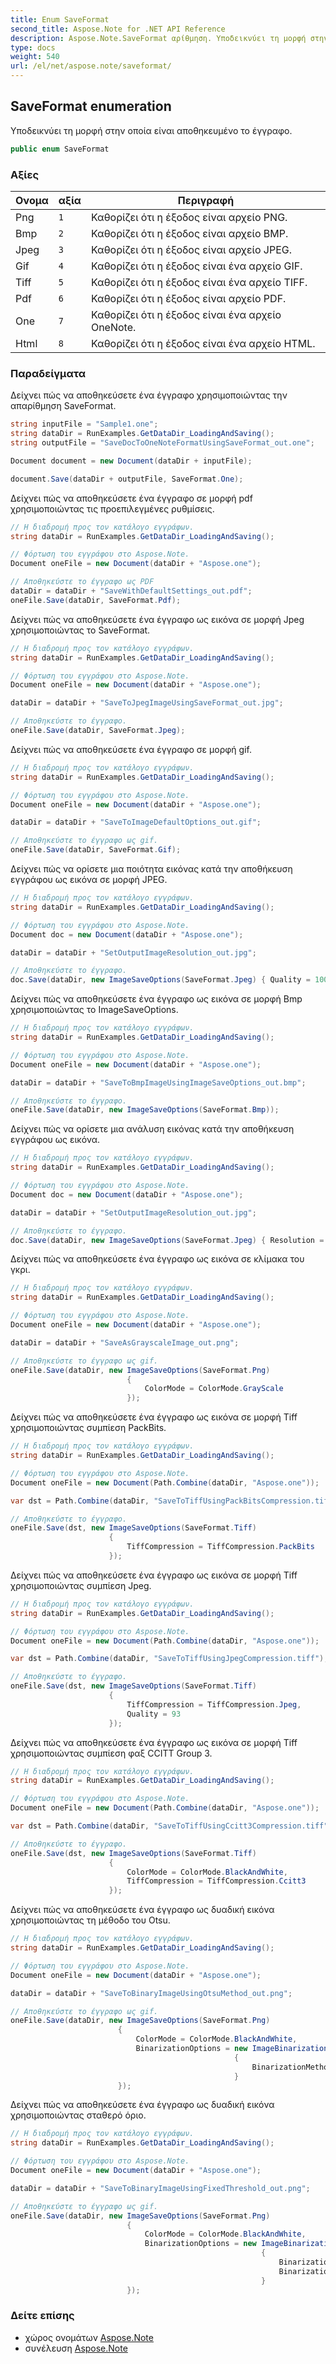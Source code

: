 ```yaml
---
title: Enum SaveFormat
second_title: Aspose.Note for .NET API Reference
description: Aspose.Note.SaveFormat αρίθμηση. Υποδεικνύει τη μορφή στην οποία είναι αποθηκευμένο το έγγραφο.
type: docs
weight: 540
url: /el/net/aspose.note/saveformat/
---
```

## SaveFormat enumeration

Υποδεικνύει τη μορφή στην οποία είναι αποθηκευμένο το έγγραφο.

```csharp
public enum SaveFormat
```

### Αξίες

| Ονομα | αξία | Περιγραφή |
| --- | --- | --- |
| Png | `1` | Καθορίζει ότι η έξοδος είναι αρχείο PNG. |
| Bmp | `2` | Καθορίζει ότι η έξοδος είναι αρχείο BMP. |
| Jpeg | `3` | Καθορίζει ότι η έξοδος είναι αρχείο JPEG. |
| Gif | `4` | Καθορίζει ότι η έξοδος είναι ένα αρχείο GIF. |
| Tiff | `5` | Καθορίζει ότι η έξοδος είναι ένα αρχείο TIFF. |
| Pdf | `6` | Καθορίζει ότι η έξοδος είναι αρχείο PDF. |
| One | `7` | Καθορίζει ότι η έξοδος είναι ένα αρχείο OneNote. |
| Html | `8` | Καθορίζει ότι η έξοδος είναι ένα αρχείο HTML. |

### Παραδείγματα

Δείχνει πώς να αποθηκεύσετε ένα έγγραφο χρησιμοποιώντας την απαρίθμηση SaveFormat.

```csharp
string inputFile = "Sample1.one";
string dataDir = RunExamples.GetDataDir_LoadingAndSaving();
string outputFile = "SaveDocToOneNoteFormatUsingSaveFormat_out.one";

Document document = new Document(dataDir + inputFile);

document.Save(dataDir + outputFile, SaveFormat.One);
```

Δείχνει πώς να αποθηκεύσετε ένα έγγραφο σε μορφή pdf χρησιμοποιώντας τις προεπιλεγμένες ρυθμίσεις.

```csharp
// Η διαδρομή προς τον κατάλογο εγγράφων.
string dataDir = RunExamples.GetDataDir_LoadingAndSaving();

// Φόρτωση του εγγράφου στο Aspose.Note.
Document oneFile = new Document(dataDir + "Aspose.one");

// Αποθηκεύστε το έγγραφο ως PDF
dataDir = dataDir + "SaveWithDefaultSettings_out.pdf";
oneFile.Save(dataDir, SaveFormat.Pdf);
```

Δείχνει πώς να αποθηκεύσετε ένα έγγραφο ως εικόνα σε μορφή Jpeg χρησιμοποιώντας το SaveFormat.

```csharp
// Η διαδρομή προς τον κατάλογο εγγράφων.
string dataDir = RunExamples.GetDataDir_LoadingAndSaving();

// Φόρτωση του εγγράφου στο Aspose.Note.
Document oneFile = new Document(dataDir + "Aspose.one");

dataDir = dataDir + "SaveToJpegImageUsingSaveFormat_out.jpg";

// Αποθηκεύστε το έγγραφο.
oneFile.Save(dataDir, SaveFormat.Jpeg);
```

Δείχνει πώς να αποθηκεύσετε ένα έγγραφο σε μορφή gif.

```csharp
// Η διαδρομή προς τον κατάλογο εγγράφων.
string dataDir = RunExamples.GetDataDir_LoadingAndSaving();

// Φόρτωση του εγγράφου στο Aspose.Note.
Document oneFile = new Document(dataDir + "Aspose.one");

dataDir = dataDir + "SaveToImageDefaultOptions_out.gif";

// Αποθηκεύστε το έγγραφο ως gif.
oneFile.Save(dataDir, SaveFormat.Gif);
```

Δείχνει πώς να ορίσετε μια ποιότητα εικόνας κατά την αποθήκευση εγγράφου ως εικόνα σε μορφή JPEG.

```csharp
// Η διαδρομή προς τον κατάλογο εγγράφων.
string dataDir = RunExamples.GetDataDir_LoadingAndSaving();

// Φόρτωση του εγγράφου στο Aspose.Note.
Document doc = new Document(dataDir + "Aspose.one");

dataDir = dataDir + "SetOutputImageResolution_out.jpg";

// Αποθηκεύστε το έγγραφο.
doc.Save(dataDir, new ImageSaveOptions(SaveFormat.Jpeg) { Quality = 100 });
```

Δείχνει πώς να αποθηκεύσετε ένα έγγραφο ως εικόνα σε μορφή Bmp χρησιμοποιώντας το ImageSaveOptions.

```csharp
// Η διαδρομή προς τον κατάλογο εγγράφων.
string dataDir = RunExamples.GetDataDir_LoadingAndSaving();

// Φόρτωση του εγγράφου στο Aspose.Note.
Document oneFile = new Document(dataDir + "Aspose.one");

dataDir = dataDir + "SaveToBmpImageUsingImageSaveOptions_out.bmp";

// Αποθηκεύστε το έγγραφο.
oneFile.Save(dataDir, new ImageSaveOptions(SaveFormat.Bmp));
```

Δείχνει πώς να ορίσετε μια ανάλυση εικόνας κατά την αποθήκευση εγγράφου ως εικόνα.

```csharp
// Η διαδρομή προς τον κατάλογο εγγράφων.
string dataDir = RunExamples.GetDataDir_LoadingAndSaving();

// Φόρτωση του εγγράφου στο Aspose.Note.
Document doc = new Document(dataDir + "Aspose.one");

dataDir = dataDir + "SetOutputImageResolution_out.jpg";

// Αποθηκεύστε το έγγραφο.
doc.Save(dataDir, new ImageSaveOptions(SaveFormat.Jpeg) { Resolution = 220 });
```

Δείχνει πώς να αποθηκεύσετε ένα έγγραφο ως εικόνα σε κλίμακα του γκρι.

```csharp
// Η διαδρομή προς τον κατάλογο εγγράφων.
string dataDir = RunExamples.GetDataDir_LoadingAndSaving();

// Φόρτωση του εγγράφου στο Aspose.Note.
Document oneFile = new Document(dataDir + "Aspose.one");

dataDir = dataDir + "SaveAsGrayscaleImage_out.png";

// Αποθηκεύστε το έγγραφο ως gif.
oneFile.Save(dataDir, new ImageSaveOptions(SaveFormat.Png)
                          {
                              ColorMode = ColorMode.GrayScale
                          });
```

Δείχνει πώς να αποθηκεύσετε ένα έγγραφο ως εικόνα σε μορφή Tiff χρησιμοποιώντας συμπίεση PackBits.

```csharp
// Η διαδρομή προς τον κατάλογο εγγράφων.
string dataDir = RunExamples.GetDataDir_LoadingAndSaving();

// Φόρτωση του εγγράφου στο Aspose.Note.
Document oneFile = new Document(Path.Combine(dataDir, "Aspose.one"));

var dst = Path.Combine(dataDir, "SaveToTiffUsingPackBitsCompression.tiff");

// Αποθηκεύστε το έγγραφο.
oneFile.Save(dst, new ImageSaveOptions(SaveFormat.Tiff)
                      {
                          TiffCompression = TiffCompression.PackBits
                      });
```

Δείχνει πώς να αποθηκεύσετε ένα έγγραφο ως εικόνα σε μορφή Tiff χρησιμοποιώντας συμπίεση Jpeg.

```csharp
// Η διαδρομή προς τον κατάλογο εγγράφων.
string dataDir = RunExamples.GetDataDir_LoadingAndSaving();

// Φόρτωση του εγγράφου στο Aspose.Note.
Document oneFile = new Document(Path.Combine(dataDir, "Aspose.one"));

var dst = Path.Combine(dataDir, "SaveToTiffUsingJpegCompression.tiff");

// Αποθηκεύστε το έγγραφο.
oneFile.Save(dst, new ImageSaveOptions(SaveFormat.Tiff)
                      {
                          TiffCompression = TiffCompression.Jpeg,
                          Quality = 93
                      });
```

Δείχνει πώς να αποθηκεύσετε ένα έγγραφο ως εικόνα σε μορφή Tiff χρησιμοποιώντας συμπίεση φαξ CCITT Group 3.

```csharp
// Η διαδρομή προς τον κατάλογο εγγράφων.
string dataDir = RunExamples.GetDataDir_LoadingAndSaving();

// Φόρτωση του εγγράφου στο Aspose.Note.
Document oneFile = new Document(Path.Combine(dataDir, "Aspose.one"));

var dst = Path.Combine(dataDir, "SaveToTiffUsingCcitt3Compression.tiff");

// Αποθηκεύστε το έγγραφο.
oneFile.Save(dst, new ImageSaveOptions(SaveFormat.Tiff)
                      {
                          ColorMode = ColorMode.BlackAndWhite,
                          TiffCompression = TiffCompression.Ccitt3
                      });
```

Δείχνει πώς να αποθηκεύσετε ένα έγγραφο ως δυαδική εικόνα χρησιμοποιώντας τη μέθοδο του Otsu.

```csharp
// Η διαδρομή προς τον κατάλογο εγγράφων.
string dataDir = RunExamples.GetDataDir_LoadingAndSaving();

// Φόρτωση του εγγράφου στο Aspose.Note.
Document oneFile = new Document(dataDir + "Aspose.one");

dataDir = dataDir + "SaveToBinaryImageUsingOtsuMethod_out.png";

// Αποθηκεύστε το έγγραφο ως gif.
oneFile.Save(dataDir, new ImageSaveOptions(SaveFormat.Png)
                        {
                            ColorMode = ColorMode.BlackAndWhite,
                            BinarizationOptions = new ImageBinarizationOptions()
                                                  {
                                                      BinarizationMethod = BinarizationMethod.Otsu,
                                                  }
                        });
```

Δείχνει πώς να αποθηκεύσετε ένα έγγραφο ως δυαδική εικόνα χρησιμοποιώντας σταθερό όριο.

```csharp
// Η διαδρομή προς τον κατάλογο εγγράφων.
string dataDir = RunExamples.GetDataDir_LoadingAndSaving();

// Φόρτωση του εγγράφου στο Aspose.Note.
Document oneFile = new Document(dataDir + "Aspose.one");

dataDir = dataDir + "SaveToBinaryImageUsingFixedThreshold_out.png";

// Αποθηκεύστε το έγγραφο ως gif.
oneFile.Save(dataDir, new ImageSaveOptions(SaveFormat.Png)
                          {
                              ColorMode = ColorMode.BlackAndWhite,
                              BinarizationOptions = new ImageBinarizationOptions()
                                                        {
                                                            BinarizationMethod = BinarizationMethod.FixedThreshold,
                                                            BinarizationThreshold = 123
                                                        }
                          });
```

### Δείτε επίσης

* χώρος ονομάτων [Aspose.Note](../../aspose.note/)
* συνέλευση [Aspose.Note](../../)


